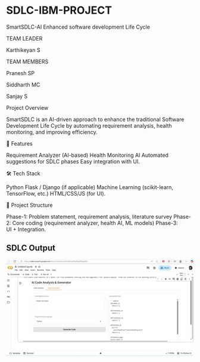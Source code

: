 # SDLC-IBM-PROJECT
SmartSDLC-AI Enhanced software development Life Cycle

TEAM LEADER

Karthikeyan S


TEAM MEMBERS

Pranesh SP

Siddharth MC

Sanjay S

Project Overview

SmartSDLC is an AI-driven approach to enhance the traditional Software Development Life Cycle by automating requirement analysis, health monitoring, and improving efficiency.

🚀 Features

Requirement Analyzer (AI-based)
Health Monitoring AI
Automated suggestions for SDLC phases
Easy integration with UI.

🛠 Tech Stack

Python
Flask / Django (if applicable)
Machine Learning (scikit-learn, TensorFlow, etc.)
HTML/CSS/JS (for UI).

📂 Project Structure

Phase-1: Problem statement, requirement analysis, literature survey
Phase-2: Core coding (requirement analyzer, health AI, ML models)
Phase-3: UI + Integration.

## SDLC Output
![SDLC Output](output_image.jpg)
